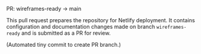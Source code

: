 PR: wireframes-ready -> main

This pull request prepares the repository for Netlify deployment. It contains configuration and documentation changes made on branch `wireframes-ready` and is submitted as a PR for review.

(Automated tiny commit to create PR branch.)
